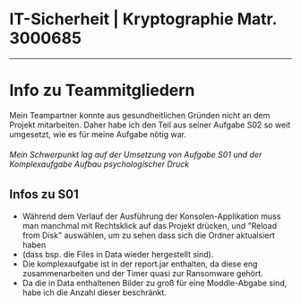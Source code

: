 
# IT-Sicherheit | Kryptographie Matr. 3000685
***
# Info zu Teammitgliedern
Mein Teampartner konnte aus gesundheitlichen Gründen nicht an dem Projekt mitarbeiten.
Daher habe ich den Teil aus seiner Aufgabe S02 so weit umgesetzt, wie es für meine Aufgabe nötig war.
###### Mein Schwerpunkt lag auf der Umsetzung von Aufgabe S01 und der Komplexaufgabe Aufbau psychologischer Druck
## Infos zu S01
- Während dem Verlauf der Ausführung der Konsolen-Applikation muss man manchmal mit Rechtsklick auf das Projekt drücken,
und "Reload from Disk" auswählen, um zu sehen dass sich die Ordner aktualsiert haben 
- (dass bsp. die Files in Data wieder hergestellt sind).
- Die komplexaufgabe ist in der report.jar enthalten, 
da diese eng zusammenarbeiten und der Timer quasi zur Ransomware gehört.
- Da die in Data enthaltenen Bilder zu groß für eine Moddle-Abgabe sind, habe ich die Anzahl dieser beschränkt.
